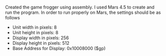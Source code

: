 Created the game frogger using assembly. I used Mars 4.5 to create and run the program.
In order to run properly on Mars, the settings should be as follows
 - Unit width in pixels: 8
 - Unit height in pixels: 8
 - Display width in pixels: 256
 - Display height in pixels: 512
 - Base Address for Display: 0x10008000 ($gp)

